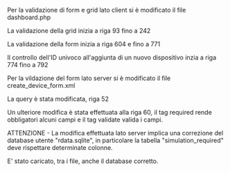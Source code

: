 Per la validazione di form e grid lato client si è modificato il file dashboard.php 

La validazione della grid inizia a riga 93 fino a 242

La validazione della form inizia a riga 604 e fino a 771

Il controllo dell'ID univoco all'aggiunta di un nuovo dispositivo inzia a riga 774 fino a 792

Per la vildazione del form lato server si è modificato il file create_device_form.xml

La query è stata modificata, riga 52

Un ulteriore modifica è stata effettuata alla riga 60, il tag required rende obbligatori alcuni campi e il tag validate valida i campi.

ATTENZIONE - La modifica effettuata lato server implica una correzione del database utente "rdata.sqlite", in particolare la tabella "simulation_required" deve rispettare determinate colonne.

E' stato caricato, tra i file, anche il database corretto.
